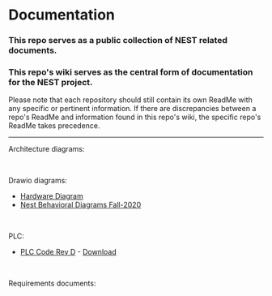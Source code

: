 # Documentation
### This repo serves as a public collection of NEST related documents.
### This repo's wiki serves as the central form of documentation for the NEST project.

Please note that each repository should still contain its own ReadMe with any specific or pertinent information. If there are discrepancies between a repo's ReadMe and information found in this repo's wiki, the specific repo's ReadMe takes precedence.

---

Architecture diagrams:

<br/>

Drawio diagrams:
- [Hardware Diagram](https://app.diagrams.net/?chrome=0&gapi=0&db=0&url=https%3A%2F%2Fraw.githubusercontent.com%2Fimpress-msu%2FDocumentation%2Fmain%2FDrawio-Diagrams%2FHardware-Diagram.drawio)
- [Nest Behavioral Diagrams Fall-2020](https://app.diagrams.net/?chrome=0&gapi=0&db=0&url=https%3A%2F%2Fraw.githubusercontent.com%2Fimpress-msu%2FDocumentation%2Fmain%2FDrawio-Diagrams%2FBehavioral-Diagrams_Fall-2020.drawio)

<br/>

PLC:
- [PLC Code Rev D](https://github.com/impress-msu/Documentation/blob/main/PLC/PLC_Code_RevD.pdf) - [Download](https://github.com/impress-msu/Documentation/raw/main/PLC/PLC_Code_RevD.pdf)

<br/>

Requirements documents:

<br/>

<!-- PDF
Links structure as:

https://github.com/impress-msu/Documentation/
{'blob' for view; 'raw' for download}
/main/
{Folder Path}/
{File Name}.pdf

Examples:
https://github.com/impress-msu/Documentation/blob/main/PLC/PLC_Code_RevD.pdf
https://github.com/impress-msu/Documentation/raw/main/PLC/PLC_Code_RevD.pdf
-->

<!-- Drawio 
Links structured as:

https://app.diagrams.net/?chrome=0&url={URL link when you click 'download' on GitHub}

Example:
https://app.diagrams.net/?chrome=0&url=
https://raw.githubusercontent.com/impress-msu/Documentation/main/Drawio-Diagrams/Behavioral-Diagrams_Fall-2020.drawio
-->